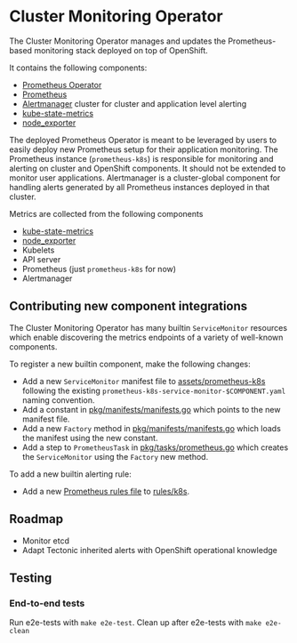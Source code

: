 # Cluster Monitoring Operator

The Cluster Monitoring Operator manages and updates the Prometheus-based monitoring stack deployed on top of OpenShift.

It contains the following components:

* [Prometheus Operator](https://github.com/coreos/prometheus-operator)
* [Prometheus](https://github.com/prometheus/prometheus)
* [Alertmanager](https://github.com/prometheus/alertmanager) cluster for cluster and application level alerting
* [kube-state-metrics](https://github.com/kubernetes/kube-state-metrics)
* [node_exporter](https://github.com/prometheus/node_exporter)

The deployed Prometheus Operator is meant to be leveraged by users to easily deploy new Prometheus setup for their application monitoring.
The Prometheus instance (`prometheus-k8s`) is responsible for monitoring and alerting on cluster and OpenShift components. It should not be extended to monitor user applications.
Alertmanager is a cluster-global component for handling alerts generated by all Prometheus instances deployed in that cluster.

Metrics are collected from the following components

* [kube-state-metrics](https://github.com/kubernetes/kube-state-metrics)
* [node_exporter](https://github.com/prometheus/node_exporter)
* Kubelets
* API server
* Prometheus (just `prometheus-k8s` for now)
* Alertmanager

## Contributing new component integrations

The Cluster Monitoring Operator has many builtin `ServiceMonitor` resources which enable discovering the metrics endpoints of a variety of well-known components.

To register a new builtin component, make the following changes:

* Add a new `ServiceMonitor` manifest file to [assets/prometheus-k8s](assets/prometheus-k8s) following the existing `prometheus-k8s-service-monitor-$COMPONENT.yaml` naming convention.
* Add a constant in [pkg/manifests/manifests.go](pkg/manifests/manifests.go) which points to the new manifest file.
* Add a new `Factory` method in [pkg/manifests/manifests.go](pkg/manifests/manifests.go) which loads the manifest using the new constant.
* Add a step to `PrometheusTask` in [pkg/tasks/prometheus.go](pkg/tasks/prometheus.go) which creates the `ServiceMonitor` using the `Factory` new method.

To add a new builtin alerting rule:

* Add a new [Prometheus rules file](https://prometheus.io/docs/prometheus/latest/configuration/alerting_rules/) to [rules/k8s](rules/k8s).

## Roadmap

* Monitor etcd
* Adapt Tectonic inherited alerts with OpenShift operational knowledge

## Testing

### End-to-end tests

Run e2e-tests with `make e2e-test`.
Clean up after e2e-tests with `make e2e-clean`

